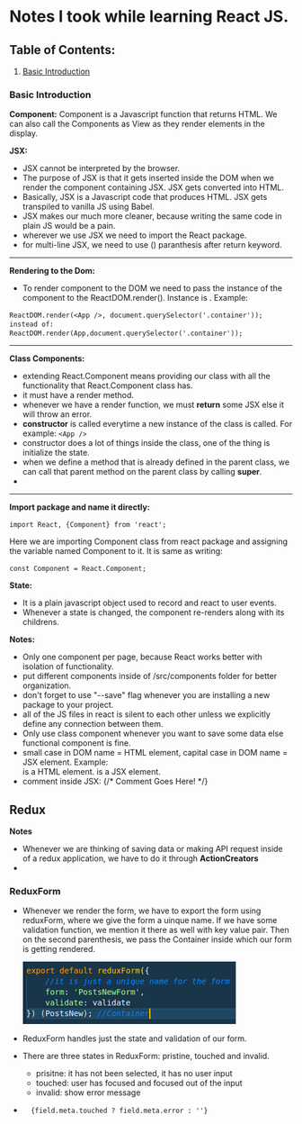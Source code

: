 # Notes I took while learning React JS. 

## Table of Contents: 
1. [Basic Introduction](#basic-introduction)

###  Basic Introduction

**Component:** Component is a Javascript function that returns HTML. We can also call the Components as View as they render elements in the display. 

**JSX:**
- JSX cannot be interpreted by the browser. 
- The purpose of JSX is that it gets inserted inside the DOM when we render the component containing JSX. JSX gets converted into HTML. 
- Basically, JSX is a Javascript code that produces HTML. JSX gets transpiled to vanilla JS using Babel. 
- JSX makes our much more cleaner, because writing the same code in plain JS would be a pain.
- wherever we use JSX we need to import the React package. 
- for multi-line JSX, we need to use () paranthesis after return keyword. 
 ---

**Rendering to the Dom:** 
- To render component to the DOM we need to pass the instance of the component to the ReactDOM.render(). Instance is <App />. 
Example:
```react 
ReactDOM.render(<App />, document.querySelector('.container'));
instead of: 
ReactDOM.render(App,document.querySelector('.container'));
```
---

**Class Components:**
- extending React.Component means providing our class with all the functionality that React.Component class has. 
- it must have a render method. 
- whenever we have a render function, we must **return** some JSX else it will throw an error.
- **constructor** is called everytime a new instance of the class is called. For example: `<App />` 
- constructor does a lot of things inside the class, one of the thing is initialize the state. 
- when we define a method that is already defined in the parent class, we can call that parent method on the parent class by calling **super**. 
-  
---

**Import package and name it directly:**
```react
import React, {Component} from 'react';
```
Here we are importing Component class from react package and assigning the variable named Component to it. 
It is same as writing: 
```react
const Component = React.Component; 
```

**State:**
- It is a plain javascript object used to record and react to user events. 
- Whenever a state is changed, the component re-renders along with its childrens. 
 

 
**Notes:** 
- Only one component per page, because React works better with isolation of functionality.
- put different components inside of /src/components folder for better organization. 
- don't forget to use "--save" flag whenever you are installing a new package to your project. 
- all of the JS files in react is silent to each other unless we explicitly define any connection between them.
- Only use class component whenever you want to save some data else functional component is fine. 
- small case in DOM name = HTML element, capital case in DOM name = JSX element.
Example: <div> is a HTML element. <App /> is a JSX element. 
- comment inside JSX: {/* Comment Goes Here! */}

## Redux
**Notes**
- Whenever we are thinking of saving data or making API request inside of a redux application, we have to do it through **ActionCreators**
- 

### ReduxForm
- Whenever we render the form, we have to export the form using reduxForm, where we give the form a uinque name. If we have some validation function, we mention it there as well with key value pair. Then on the second parenthesis, we pass the Container inside which our form is getting rendered.

    ![alt text](images/export_redux_form.png)

- ReduxForm handles just the state and validation of our form.
- There are three states in ReduxForm: pristine, touched and invalid. 
    - prisitne: it has not been selected, it has no user input 
    - touched: user has focused and focused out of the input
    - invalid: show error message 
- ```react
    {field.meta.touched ? field.meta.error : ''}
    ```



